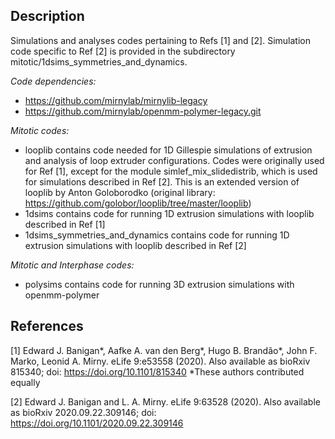 ## Description
Simulations and analyses codes pertaining to Refs [1] and [2]. 
Simulation code specific to Ref [2] is provided in the subdirectory mitotic/1dsims_symmetries_and_dynamics.


*Code dependencies:* 
- https://github.com/mirnylab/mirnylib-legacy
- https://github.com/mirnylab/openmm-polymer-legacy.git

*Mitotic codes:* 
- looplib contains code needed for 1D Gillespie simulations of extrusion and analysis of loop extruder configurations. 
Codes were originally used for Ref [1], except for the module simlef_mix_slidedistrib, which is used for simulations described in Ref [2].
This is an extended version of looplib by Anton Goloborodko 
(original library: https://github.com/golobor/looplib/tree/master/looplib)
- 1dsims contains code for running 1D extrusion simulations with looplib described in Ref [1]
- 1dsims_symmetries_and_dynamics contains code for running 1D extrusion simulations with looplib described in Ref [2]

*Mitotic and Interphase codes:*
- polysims contains code for running 3D extrusion simulations with openmm-polymer

## References
[1] Edward J. Banigan*, Aafke A. van den Berg*, Hugo B. Brandão*, John F. Marko, Leonid A. Mirny. 
eLife 9:e53558 (2020). Also available as bioRxiv 815340; doi: https://doi.org/10.1101/815340 
*These authors contributed equally

[2] Edward J. Banigan and L. A. Mirny. eLife 9:63528 (2020). Also available as bioRxiv 
2020.09.22.309146; doi: https://doi.org/10.1101/2020.09.22.309146
